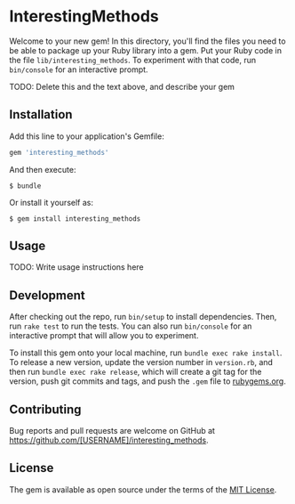 # InterestingMethods

Welcome to your new gem! In this directory, you'll find the files you need to be able to package up your Ruby library into a gem. Put your Ruby code in the file `lib/interesting_methods`. To experiment with that code, run `bin/console` for an interactive prompt.

TODO: Delete this and the text above, and describe your gem

## Installation

Add this line to your application's Gemfile:

```ruby
gem 'interesting_methods'
```

And then execute:

    $ bundle

Or install it yourself as:

    $ gem install interesting_methods

## Usage

TODO: Write usage instructions here

## Development

After checking out the repo, run `bin/setup` to install dependencies. Then, run `rake test` to run the tests. You can also run `bin/console` for an interactive prompt that will allow you to experiment.

To install this gem onto your local machine, run `bundle exec rake install`. To release a new version, update the version number in `version.rb`, and then run `bundle exec rake release`, which will create a git tag for the version, push git commits and tags, and push the `.gem` file to [rubygems.org](https://rubygems.org).

## Contributing

Bug reports and pull requests are welcome on GitHub at https://github.com/[USERNAME]/interesting_methods.

## License

The gem is available as open source under the terms of the [MIT License](https://opensource.org/licenses/MIT).
